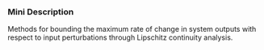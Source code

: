 ### Mini Description

Methods for bounding the maximum rate of change in system outputs with respect to input perturbations through Lipschitz continuity analysis.
